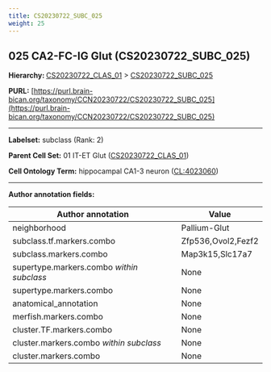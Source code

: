 ```yaml
---
title: CS20230722_SUBC_025
weight: 25
---
```

## 025 CA2-FC-IG Glut (CS20230722_SUBC_025)
<b>Hierarchy: </b>
[CS20230722_CLAS_01](../CS20230722_CLAS_01) >
[CS20230722_SUBC_025](../CS20230722_SUBC_025)

**PURL:** [https://purl.brain-bican.org/taxonomy/CCN20230722/CS20230722_SUBC_025](https://purl.brain-bican.org/taxonomy/CCN20230722/CS20230722_SUBC_025)

---


**Labelset:** subclass (Rank: 2)

**Parent Cell Set:** 01 IT-ET Glut ([CS20230722_CLAS_01](../CS20230722_CLAS_01))



**Cell Ontology Term:**  hippocampal CA1-3 neuron ([CL:4023060](https://www.ebi.ac.uk/ols/ontologies/cl/terms?obo_id=CL:4023060)) 

[MARKER GENES.]: #


---

[TRANSFERRED ANNOTATIONS.]: #


[AUTHOR ANNOTATION FIELDS.]: #


**Author annotation fields:**

| Author annotation | Value |
|-------------------|-------|
|neighborhood|Pallium-Glut|
|subclass.tf.markers.combo|Zfp536,Ovol2,Fezf2|
|subclass.markers.combo|Map3k15,Slc17a7|
|supertype.markers.combo _within subclass_|None|
|supertype.markers.combo|None|
|anatomical_annotation|None|
|merfish.markers.combo|None|
|cluster.TF.markers.combo|None|
|cluster.markers.combo _within subclass_|None|
|cluster.markers.combo|None|
